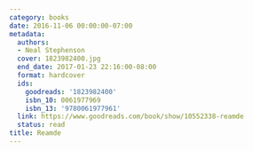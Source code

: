 ```yaml
---
category: books
date: 2016-11-06 00:00:00-07:00
metadata:
  authors:
  - Neal Stephenson
  cover: 1823982400.jpg
  end_date: 2017-01-23 22:16:00-08:00
  format: hardcover
  ids:
    goodreads: '1823982400'
    isbn_10: 0061977969
    isbn_13: '9780061977961'
  link: https://www.goodreads.com/book/show/10552338-reamde
  status: read
title: Reamde
---
```

